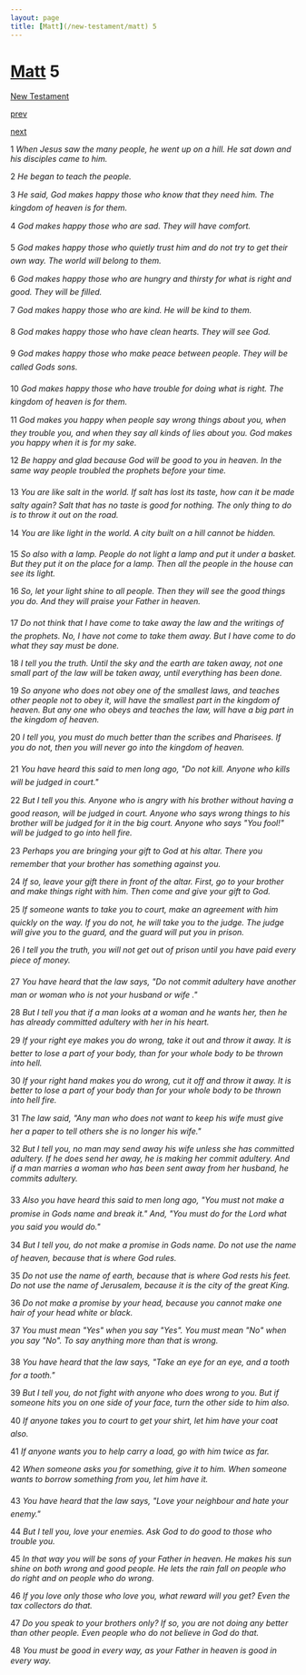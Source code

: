 ```yaml
---
layout: page
title: [Matt](/new-testament/matt) 5
---
```


# [Matt](/new-testament/matt) 5

[New Testament](/new-testament)


[prev](/new-testament/matt/matt-4.html)


[next](/new-testament/matt/matt-6.html)

1 _When Jesus saw the many people, he went up on a hill. He sat down and his disciples came to him._

2 _He began to teach the people._

3 _He said, God makes happy those who know that they need him. The kingdom of heaven is for them._

4 _God makes happy those who are sad. They will have comfort._

5 _God makes happy those who quietly trust him and do not try to get their own way. The world will belong to them._

6 _God makes happy those who are hungry and thirsty for what is right and good. They will be filled._

7 _God makes happy those who are kind. He will be kind to them._

8 _God makes happy those who have clean hearts. They will see God._

9 _God makes happy those who make peace between people. They will be called Gods sons._

10 _God makes happy those who have trouble for doing what is right. The kingdom of heaven is for them._

11 _God makes you happy when people say wrong things about you, when they trouble you,  and when they say all kinds of lies about you. God makes you happy when it is for my sake._

12 _Be happy and glad because God will be good to you in heaven. In the same way people troubled the prophets before your time._

13 _You are like salt in the world. If salt has lost its taste, how can it be made salty again?  Salt that has no taste is good for nothing. The only thing to do is to throw it out on the road._

14 _You are like light in the world. A city built on a hill cannot be hidden._

15 _So also with a lamp. People do not light a lamp and put it under a basket. But they put it on the place for a lamp. Then all the people in the house can see its light._

16 _So, let your light shine to all people. Then they will see the good things you do. And they will praise your Father in heaven._

17 _Do not think that I have come to take away the law and the writings of the prophets. No,  I have not come to take them away. But I have come to do what they say must be done._

18 _I tell you the truth. Until the sky and the earth are taken away, not one small part of the law will be taken away, until everything has been done._

19 _So anyone who does not obey one of the smallest laws, and teaches other people not to obey it, will have the smallest part in the kingdom of heaven. But any one who obeys and teaches the law, will have a big part in the kingdom of heaven._

20 _I tell you, you must do much better than the scribes and Pharisees. If you do not, then you will never go into the kingdom of heaven._

21 _You have heard this said to men long ago, "Do not kill. Anyone who kills will be judged in court."_

22 _But I tell you this. Anyone who is angry with his brother without having a good reason,  will be judged in court. Anyone who says wrong things to his brother will be judged for it in the big court. Anyone who says "You fool!" will be judged to go into hell fire._

23 _Perhaps you are bringing your gift to God at his altar. There you remember that your brother has something against you._

24 _If so, leave your gift there in front of the altar. First, go to your brother and make things right with him. Then come and give your gift to God._

25 _If someone wants to take you to court, make an agreement with him quickly on the way.  If you do not, he will take you to the judge. The judge will give you to the guard, and the guard will put you in prison._

26 _I tell you the truth, you will not get out of prison until you have paid every piece of money._

27 _You have heard that the law says, "Do not commit adultery have another man or woman who is not your husband or wife ."_

28 _But I tell you that if a man looks at a woman and he wants her, then he has already committed adultery with her in his heart._

29 _If your right eye makes you do wrong, take it out and throw it away. It is better to lose a part of your body, than for your whole body to be thrown into hell._

30 _If your right hand makes you do wrong, cut it off and throw it away. It is better to lose a part of your body than for your whole body to be thrown into hell fire._

31 _The law said, "Any man who does not want to keep his wife must give her a paper to tell others she is no longer his wife."_

32 _But I tell you, no man may send away his wife unless she has committed adultery. If he does send her away, he is making her commit adultery. And if a man marries a woman who has been sent away from her husband, he commits adultery._

33 _Also you have heard this said to men long ago, "You must not make a promise in Gods name and break it." And, "You must do for the Lord what you said you would do."_

34 _But I tell you, do not make a promise in Gods name. Do not use the name of heaven,  because that is where God rules._

35 _Do not use the name of earth, because that is where God rests his feet. Do not use the name of Jerusalem, because it is the city of the great King._

36 _Do not make a promise by your head, because you cannot make one hair of your head white or black._

37 _You must mean "Yes" when you say "Yes". You must mean "No" when you say "No".  To say anything more than that is wrong._

38 _You have heard that the law says, "Take an eye for an eye, and a tooth for a tooth."_

39 _But I tell you, do not fight with anyone who does wrong to you. But if someone hits you on one side of your face, turn the other side to him also._

40 _If anyone takes you to court to get your shirt, let him have your coat also._

41 _If anyone wants you to help carry a load, go with him twice as far._

42 _When someone asks you for something, give it to him. When someone wants to borrow something from you, let him have it._

43 _You have heard that the law says, "Love your neighbour and hate your enemy."_

44 _But I tell you, love your enemies. Ask God to do good to those who trouble you._

45 _In that way you will be sons of your Father in heaven. He makes his sun shine on both wrong and good people. He lets the rain fall on people who do right and on people who do wrong._

46 _If you love only those who love you, what reward will you get? Even the tax collectors do that._

47 _Do you speak to your brothers only? If so, you are not doing any better than other people. Even people who do not believe in God do that._

48 _You must be good in every way, as your Father in heaven is good in every way._

